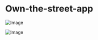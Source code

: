 # Own-the-street-app



![Image](https://github.com/ray5120/Own-the-street-app/blob/master/Fingerprints/Untitled.png?raw=true)

![Image](https://github.com/ray5120/Own-the-street-app/blob/master/Fingerprints/b.png?raw=true)
